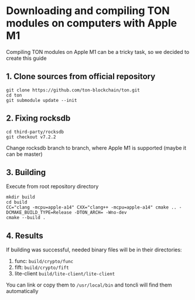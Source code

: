 # Downloading and compiling TON modules on computers with Apple M1
Compiling TON modules on Apple M1 can be a tricky task, so we decided to create this guide
## 1. Clone sources from official repository
```
git clone https://github.com/ton-blockchain/ton.git
cd ton
git submodule update --init
```

## 2. Fixing rocksdb
```
cd third-party/rocksdb
git checkout v7.2.2
```
Change rocksdb branch to branch, where Apple M1 is supported (maybe it can be master)

## 3. Building
Execute from root repository directory
```
mkdir build
cd build
CC="clang -mcpu=apple-a14" CXX="clang++ -mcpu=apple-a14" cmake .. -DCMAKE_BUILD_TYPE=Release -DTON_ARCH= -Wno-dev
cmake --build .
```
## 4. Results
If building was successful, needed binary files will be in their directories:
1. func: `build/crypto/func`
2. fift: `build/crypto/fift`
3. lite-client `build/lite-client/lite-client`

You can link or copy them to `/usr/local/bin` and toncli will find them automatically